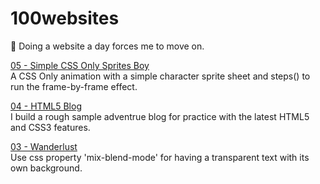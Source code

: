 # 100websites
🚀 Doing a website a day forces me to move on.

<a href="https://chinyi3005.github.io/100websites/05-sprites-boy/" target="_blank">05 - Simple CSS Only Sprites Boy</a>  
A CSS Only animation with a simple character sprite sheet and steps() to run the frame-by-frame effect.

<a href="https://chinyi3005.github.io/100websites/04-html5blog/" target="_blank">04 - HTML5 Blog</a>  
I build a rough sample adventrue blog for practice with the latest HTML5 and CSS3 features.

<a href="https://chinyi3005.github.io/100websites/03-wanderlust-font/" target="_blank">03 - Wanderlust</a>   
Use css property 'mix-blend-mode' for having a transparent text with its own background.
